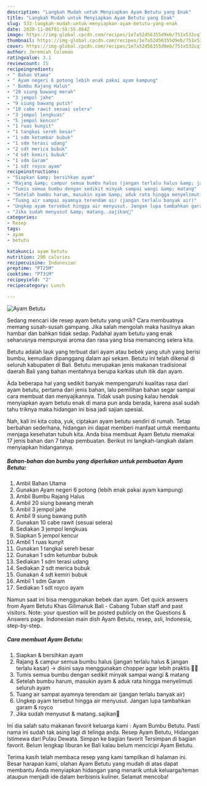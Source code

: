```yaml
---
description: "Langkah Mudah untuk Menyiapkan Ayam Betutu yang Enak"
title: "Langkah Mudah untuk Menyiapkan Ayam Betutu yang Enak"
slug: 533-langkah-mudah-untuk-menyiapkan-ayam-betutu-yang-enak
date: 2020-11-06T01:55:55.064Z
image: https://img-global.cpcdn.com/recipes/1e7a52d56355d9eb/751x532cq70/ayam-betutu-foto-resep-utama.jpg
thumbnail: https://img-global.cpcdn.com/recipes/1e7a52d56355d9eb/751x532cq70/ayam-betutu-foto-resep-utama.jpg
cover: https://img-global.cpcdn.com/recipes/1e7a52d56355d9eb/751x532cq70/ayam-betutu-foto-resep-utama.jpg
author: Jeremiah Coleman
ratingvalue: 3.1
reviewcount: 15
recipeingredient:
- " Bahan Utama"
- " Ayam negeri 6 potong lebih enak pakai ayam kampung"
- " Bumbu Rajang Halus"
- "20 siung bawang merah"
- "3 jempol jahe"
- "9 siung bawang putih"
- "10 cabe rawit sesuai selera"
- "3 jempol lengkuas"
- "5 jempol kencur"
- "1 ruas kunyit"
- "1 tangkai sereh besar"
- "1 sdm ketumbar bubuk"
- "1 sdm terasi udang"
- "2 sdt merica bubuk"
- "4 sdt kemiri bubuk"
- "1 sdm Garam"
- "1 sdt royco ayam"
recipeinstructions:
- "Siapkan &amp; bersihkan ayam"
- "Rajang &amp; campur semua bumbu halus (jangan terlalu halus &amp; jangan terlalu kasar) -&gt; disini saya menggunakan chopper agar lebih praktis 😬😬"
- "Tumis semua bumbu dengan sedikit minyak sampai wangi &amp; matang"
- "Setelah bumbu harum, masukin ayam &amp; aduk rata hingga menyelimuti seluruh ayam"
- "Tuang air sampai ayamnya terendam air (jangan terlalu banyak air)"
- "Ungkep ayam tersebut hingga air menyusut. Jangan lupa tambahkan garam &amp; royco"
- "Jika sudah menyusut &amp; matang..sajikan😬"
categories:
- Resep
tags:
- ayam
- betutu

katakunci: ayam betutu 
nutrition: 290 calories
recipecuisine: Indonesian
preptime: "PT25M"
cooktime: "PT31M"
recipeyield: "2"
recipecategory: Lunch

---
```



![Ayam Betutu](https://img-global.cpcdn.com/recipes/1e7a52d56355d9eb/751x532cq70/ayam-betutu-foto-resep-utama.jpg)

Sedang mencari ide resep ayam betutu yang unik? Cara membuatnya memang susah-susah gampang. Jika salah mengolah maka hasilnya akan hambar dan bahkan tidak sedap. Padahal ayam betutu yang enak seharusnya mempunyai aroma dan rasa yang bisa memancing selera kita.

Betutu adalah lauk yang terbuat dari ayam atau bebek yang utuh yang berisi bumbu, kemudian dipanggang dalam api sekam. Betutu ini telah dikenal di seluruh kabupaten di Bali. Betutu merupakan jenis makanan tradisional daerah Bali yang bahan mentahnya berupa karkas utuh itik dan ayam.

Ada beberapa hal yang sedikit banyak mempengaruhi kualitas rasa dari ayam betutu, pertama dari jenis bahan, lalu pemilihan bahan segar sampai cara membuat dan menyajikannya. Tidak usah pusing kalau hendak menyiapkan ayam betutu enak di mana pun anda berada, karena asal sudah tahu triknya maka hidangan ini bisa jadi sajian spesial.


Nah, kali ini kita coba, yuk, ciptakan ayam betutu sendiri di rumah. Tetap berbahan sederhana, hidangan ini dapat memberi manfaat untuk membantu menjaga kesehatan tubuh kita. Anda bisa membuat Ayam Betutu memakai 17 jenis bahan dan 7 tahap pembuatan. Berikut ini langkah-langkah dalam menyiapkan hidangannya.

<!--inarticleads1-->

##### Bahan-bahan dan bumbu yang diperlukan untuk pembuatan Ayam Betutu:

1. Ambil  Bahan Utama
1. Gunakan  Ayam negeri 6 potong (lebih enak pakai ayam kampung)
1. Ambil  Bumbu Rajang Halus
1. Ambil 20 siung bawang merah
1. Ambil 3 jempol jahe
1. Ambil 9 siung bawang putih
1. Gunakan 10 cabe rawit (sesuai selera)
1. Sediakan 3 jempol lengkuas
1. Siapkan 5 jempol kencur
1. Ambil 1 ruas kunyit
1. Gunakan 1 tangkai sereh besar
1. Gunakan 1 sdm ketumbar bubuk
1. Sediakan 1 sdm terasi udang
1. Sediakan 2 sdt merica bubuk
1. Gunakan 4 sdt kemiri bubuk
1. Ambil 1 sdm Garam
1. Sediakan 1 sdt royco ayam


Namun saat ini bisa menggunakan bebek dan ayam. Get quick answers from Ayam Betutu Khas Gilimanuk Bali - Cabang Tuban staff and past visitors. Note: your question will be posted publicly on the Questions &amp; Answers page. Indonesian main dish Ayam Betutu, resep, asli, Indonesia, step-by-step. 

<!--inarticleads2-->

##### Cara membuat Ayam Betutu:

1. Siapkan &amp; bersihkan ayam
1. Rajang &amp; campur semua bumbu halus (jangan terlalu halus &amp; jangan terlalu kasar) -&gt; disini saya menggunakan chopper agar lebih praktis 😬😬
1. Tumis semua bumbu dengan sedikit minyak sampai wangi &amp; matang
1. Setelah bumbu harum, masukin ayam &amp; aduk rata hingga menyelimuti seluruh ayam
1. Tuang air sampai ayamnya terendam air (jangan terlalu banyak air)
1. Ungkep ayam tersebut hingga air menyusut. Jangan lupa tambahkan garam &amp; royco
1. Jika sudah menyusut &amp; matang..sajikan😬


Ini dia salah satu makanan favorit keluarga kami : Ayam Bumbu Betutu. Pasti nama ini sudah tak asing lagi di telinga anda. Resep Ayam Betutu, Hidangan Istimewa dari Pulau Dewata. Simpan ke bagian favorit Tersimpan di bagian favorit. Belum lengkap liburan ke Bali kalau belum mencicipi Ayam Betutu. 

Terima kasih telah membaca resep yang kami tampilkan di halaman ini. Besar harapan kami, olahan Ayam Betutu yang mudah di atas dapat membantu Anda menyiapkan hidangan yang menarik untuk keluarga/teman ataupun menjadi ide dalam berbisnis kuliner. Selamat mencoba!
